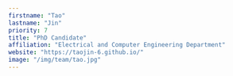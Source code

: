 ```yaml
---
firstname: "Tao"
lastname: "Jin"
priority: 7
title: "PhD Candidate"
affiliation: "Electrical and Computer Engineering Department"
website: "https://taojin-6.github.io/"
image: "/img/team/tao.jpg"
---
```

